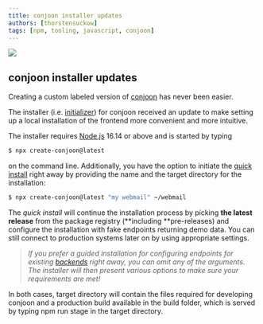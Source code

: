 ```yaml
---
title: conjoon installer updates
authors: [thorstensuckow]
tags: [npm, tooling, javascript, conjoon]
---
```


![](https://cdn-images-1.medium.com/max/2186/1*jfdWSDOHVoTAkKJmlsSYqQ.gif)

## conjoon installer updates

Creating a custom labeled version of [conjoon](https://conjoon.org) has never been easier.

The installer (i.e. [initializer](https://docs.npmjs.com/cli/v8/commands/npm-init)) for conjoon received an update to make setting up a local installation of the frontend more convenient and more intuitive.

The installer requires [Node.js](https://nodejs.org/) 16.14 or above and is started by typing

```bash
$ npx create-conjoon@latest
```

on the command line. Additionally, you have the option to initiate the [quick install](https://www.conjoon.org/assets/files/create-conjoon-ceb95c48fd2585e918c38d15f61bebca.md#install-type) right away by providing the name and the target directory for the installation:

```bash
$ npx create-conjoon@latest "my webmail" ~/webmail
```

The *quick install* will continue the installation process by picking **the latest release** from the package registry (**including **pre-releases) and configure the installation with fake endpoints returning demo data. You can still connect to production systems later on by using appropriate settings.

>  _If you prefer a guided installation for configuring endpoints for existing [backends](https://www.conjoon.org/assets/files/overview-8db4359943e06906e553f7195535e9dd.md) right away, you can omit any of the arguments. The installer will then present various options to make sure your requirements are met!_

In both cases, target directory will contain the files required for developing conjoon and a production build available in the build folder, which is served by typing npm run stage in the target directory.


